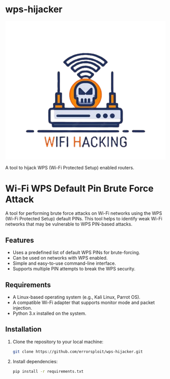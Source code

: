 # wps-hijacker

![WPS Hijacker Logo](image.png)

A tool to hijack WPS (Wi-Fi Protected Setup) enabled routers.

# Wi-Fi WPS Default Pin Brute Force Attack

A tool for performing brute force attacks on Wi-Fi networks using the WPS (Wi-Fi Protected Setup) default PINs. This tool helps to identify weak Wi-Fi networks that may be vulnerable to WPS PIN-based attacks.

## Features
- Uses a predefined list of default WPS PINs for brute-forcing.
- Can be used on networks with WPS enabled.
- Simple and easy-to-use command-line interface.
- Supports multiple PIN attempts to break the WPS security.

## Requirements
- A Linux-based operating system (e.g., Kali Linux, Parrot OS).
- A compatible Wi-Fi adapter that supports monitor mode and packet injection.
- Python 3.x installed on the system.

## Installation
1. Clone the repository to your local machine:
   ```bash
   git clone https://github.com/errorsploit/wps-hijacker.git 
2. Install dependencies:
   ```bash
   pip install -r requirements.txt
   
   
